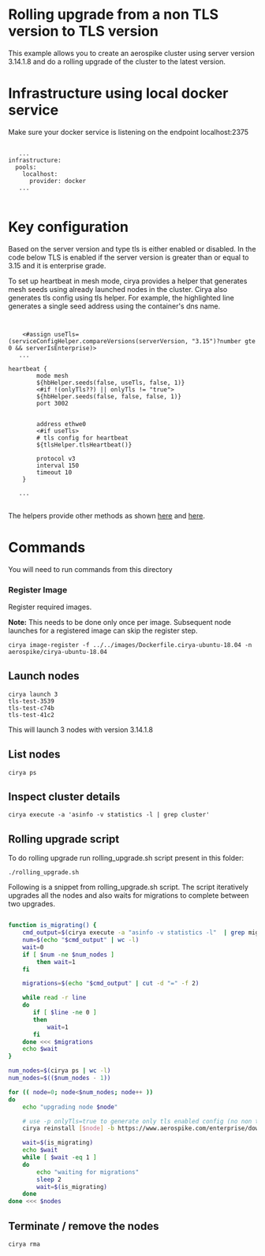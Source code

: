 # Rolling upgrade from a non TLS version to TLS version
This example allows you to create an aerospike cluster using server version 3.14.1.8 and do a rolling upgrade of the cluster to the latest version.

# Infrastructure using local docker service
Make sure your docker service is listening on the endpoint localhost:2375
<pre>
<code>
   ...
infrastructure:
  pools:
    localhost:
      provider: docker
   ...
</code>
</pre>

# Key configuration
Based on the server version and type tls is either enabled or disabled. In the
code below TLS is enabled if the server version is greater than or equal to 3.15 and it is enterprise grade.

To set up heartbeat in mesh mode, cirya provides a helper that generates mesh seeds using already launched nodes in the cluster. Cirya also generates tls config using tls helper.
For example, the highlighted line generates a single seed address using the container's dns name.
<pre>
<code>

	<#assign useTls=(serviceConfigHelper.compareVersions(serverVersion, "3.15")?number gte 0 && serverIsEnterprise)>
   ...

heartbeat {
		mode mesh
		${hbHelper.seeds(false, useTls, false, 1)}
		<#if !(onlyTls??) || onlyTls != "true">
		${hbHelper.seeds(false, false, false, 1)}
		port 3002
		</#if>

		address ethwe0
		<#if useTls>
		# tls config for heartbeat
		${tlsHelper.tlsHeartbeat()}
		</#if>
		protocol v3
		interval 150
		timeout 10
	}

   ...
</code>
</pre>

The helpers provide other methods as shown [here](https://github.com/citrusleaf/aerospike-docker-orchestrator/blob/master/src/main/java/com/aerospike/cirya/aerospike/conf/HbConfigHelper.java) and [here](https://github.com/citrusleaf/aerospike-docker-orchestrator/blob/master/src/main/java/com/aerospike/cirya/aerospike/conf/TlsConfigHelper.java).

# Commands
You will need to run commands from this directory

### Register Image
Register required images.

**Note:** This needs to be done only once per image. Subsequent node launches for a registered image can skip the register step.
```
cirya image-register -f ../../images/Dockerfile.cirya-ubuntu-18.04 -n aerospike/cirya-ubuntu-18.04
```

## Launch nodes
```
cirya launch 3
tls-test-3539
tls-test-c74b
tls-test-41c2
```
This will launch 3 nodes with version 3.14.1.8

## List nodes
```
cirya ps
```

## Inspect cluster details
```
cirya execute -a 'asinfo -v statistics -l | grep cluster'
```

## Rolling upgrade script

To do rolling upgrade run rolling_upgrade.sh script present in this folder:

```
./rolling_upgrade.sh
```

Following is a snippet from rolling_upgrade.sh script.
The script iteratively upgrades all the nodes and also waits for migrations to complete between two upgrades.
```sh

function is_migrating() {
    cmd_output=$(cirya execute -a "asinfo -v statistics -l"  | grep migrate_partitions_remaining )
    num=$(echo "$cmd_output" | wc -l)
    wait=0
    if [ $num -ne $num_nodes ]
        then wait=1
    fi

    migrations=$(echo "$cmd_output" | cut -d "=" -f 2)

    while read -r line
    do
       if [ $line -ne 0 ]
       then
           wait=1
       fi
    done <<< $migrations
    echo $wait
}

num_nodes=$(cirya ps | wc -l)
num_nodes=$(($num_nodes - 1))

for (( node=0; node<$num_nodes; node++ ))
do
	echo "upgrading node $node"

	# use -p onlyTls=true to generate only tls enabled config (no non tls config)
    cirya reinstall [$node] -b https://www.aerospike.com/enterprise/download/server/latest/artifact/ubuntu16

    wait=$(is_migrating)
    echo $wait
    while [ $wait -eq 1 ]
    do
    	echo "waiting for migrations"
    	sleep 2
    	wait=$(is_migrating)
    done
done <<< $nodes


```

## Terminate / remove the nodes
```
cirya rma
```
